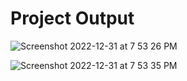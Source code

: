 # Project Output
![Screenshot 2022-12-31 at 7 53 26 PM](https://user-images.githubusercontent.com/8217535/210139958-da8bb93d-3a68-48ac-96f5-e4e547e9b65b.png)

![Screenshot 2022-12-31 at 7 53 35 PM](https://user-images.githubusercontent.com/8217535/210139962-2d7743ae-b0d9-4f48-a3bb-726becdd1d05.png)
